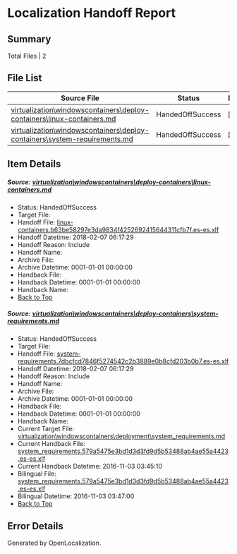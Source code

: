 # <a name='report-top'></a> Localization Handoff Report

## Summary
 Total Files | 2

## File List
 Source File | Status | Details 
 ----------- | ------ | ------- 
 [virtualization\windowscontainers\deploy-containers\linux-containers.md](https://github.com/Microsoft/Virtualization-Documentation-Private/blob/81cb548eeebd77edfeb90d3b9f78444d0b375b82/virtualization/windowscontainers/deploy-containers/linux-containers.md) | HandedOffSuccess | [Details](#a7b47724a6581eb7fbc241842a7c8b97a4498390315)
 [virtualization\windowscontainers\deploy-containers\system-requirements.md](https://github.com/Microsoft/Virtualization-Documentation-Private/blob/81cb548eeebd77edfeb90d3b9f78444d0b375b82/virtualization/windowscontainers/deploy-containers/system-requirements.md) | HandedOffSuccess | [Details](#ff9b24ccc802b228b649c2330333cbe008350aec331)

## Item Details
##### <a name='a7b47724a6581eb7fbc241842a7c8b97a4498390315'></a> Source: [virtualization\windowscontainers\deploy-containers\linux-containers.md](https://github.com/Microsoft/Virtualization-Documentation-Private/blob/81cb548eeebd77edfeb90d3b9f78444d0b375b82/virtualization/windowscontainers/deploy-containers/linux-containers.md)
* Status: HandedOffSuccess
* Target File: 
* Handoff File: [linux-containers.b63be58297e3da9834f4252692415644311cfb7f.es-es.xlf](https://github.com/MicrosoftDocs/Virtualization-Documentation-Private.handoff/blob/eb1e59c0ba74a6de81c831aac3130b85710240c3/ol-handoff/MicrosoftDocs/Virtualization-Documentation-Private.es-es/live/linux-containers.b63be58297e3da9834f4252692415644311cfb7f.es-es.xlf)
* Handoff Datetime: 2018-02-07 06:17:29
* Handoff Reason: Include
* Handoff Name: 
* Archive File: 
* Archive Datetime: 0001-01-01 00:00:00
* Handback File: 
* Handback Datetime: 0001-01-01 00:00:00
* Handback Name: 
* [Back to Top](#report-top)

##### <a name='ff9b24ccc802b228b649c2330333cbe008350aec331'></a> Source: [virtualization\windowscontainers\deploy-containers\system-requirements.md](https://github.com/Microsoft/Virtualization-Documentation-Private/blob/81cb548eeebd77edfeb90d3b9f78444d0b375b82/virtualization/windowscontainers/deploy-containers/system-requirements.md)
* Status: HandedOffSuccess
* Target File: 
* Handoff File: [system-requirements.7dbcfcd7846f5274542c2b3889e0b8cfd203b0b7.es-es.xlf](https://github.com/MicrosoftDocs/Virtualization-Documentation-Private.handoff/blob/eb1e59c0ba74a6de81c831aac3130b85710240c3/ol-handoff/MicrosoftDocs/Virtualization-Documentation-Private.es-es/live/system-requirements.7dbcfcd7846f5274542c2b3889e0b8cfd203b0b7.es-es.xlf)
* Handoff Datetime: 2018-02-07 06:17:29
* Handoff Reason: Include
* Handoff Name: 
* Archive File: 
* Archive Datetime: 0001-01-01 00:00:00
* Handback File: 
* Handback Datetime: 0001-01-01 00:00:00
* Handback Name: 
* Current Target File: [virtualization\windowscontainers\deployment\system_requirements.md](https://github.com/MicrosoftDocs/Virtualization-Documentation-Private.es-es/blob/0c8dd09e0b31fcce1f45d10a2070a4c8298e1884/virtualization/windowscontainers/deployment/system_requirements.md)
* Current Handback File: [system_requirements.579a5475e3bd1d3d3fd9d5b53488ab4ae55a4423.es-es.xlf](https://github.com/MicrosoftDocs/Virtualization-Documentation-Private.handback/blob/fc3bd3839320df82cda5cbaed6c9c91dd65a3b80/ol-handback/Microsoft/Virtualization-Documentation-Private.es-es/live/system_requirements.579a5475e3bd1d3d3fd9d5b53488ab4ae55a4423.es-es.xlf)
* Current Handback Datetime: 2016-11-03 03:45:10
* Bilingual File: [system_requirements.579a5475e3bd1d3d3fd9d5b53488ab4ae55a4423.es-es.xlf](https://github.com/MicrosoftDocs/Virtualization-Documentation-Private.handback/blob/fc3bd3839320df82cda5cbaed6c9c91dd65a3b80/ol-handback/Microsoft/Virtualization-Documentation-Private.es-es/live/system_requirements.579a5475e3bd1d3d3fd9d5b53488ab4ae55a4423.es-es.xlf)
* Bilingual Datetime: 2016-11-03 03:47:00
* [Back to Top](#report-top)


## Error Details

Generated by OpenLocalization.
